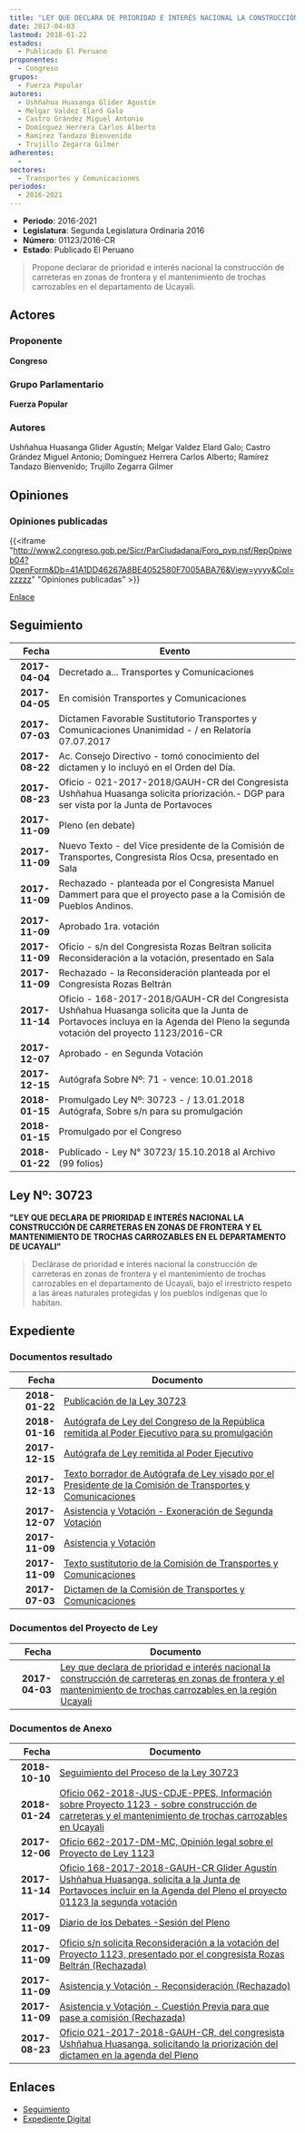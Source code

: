 ```yaml
---
title: "LEY QUE DECLARA DE PRIORIDAD E INTERÉS NACIONAL LA CONSTRUCCIÓN DE CARRETERAS EN ZONAS DE FRONTERA Y EL MANTENIMIENTO DE TROCHAS CARROZABLES EN LA REGIÓN UCAYALI"
date: 2017-04-03
lastmod: 2018-01-22
estados: 
  - Publicado El Peruano
proponentes: 
  - Congreso
grupos: 
  - Fuerza Popular
autores: 
  - Ushñahua Huasanga Glider Agustín
  - Melgar Valdez Elard Galo
  - Castro Grández Miguel Antonio
  - Domínguez Herrera Carlos Alberto
  - Ramírez Tandazo Bienvenido
  - Trujillo Zegarra Gilmer
adherentes: 
  - 
sectores: 
  - Transportes y Comunicaciones
periodos: 
  - 2016-2021
---
```


- **Periodo**: 2016-2021
- **Legislatura**: Segunda Legislatura Ordinaria 2016
- **Número**: 01123/2016-CR
- **Estado**: Publicado El Peruano

> Propone declarar de prioridad e interés nacional la construcción de carreteras en zonas de frontera y el mantenimiento de trochas carrozables en el departamento de Ucayali.


## Actores

### Proponente

**Congreso**

### Grupo Parlamentario

**Fuerza Popular**

### Autores

Ushñahua Huasanga Glider Agustín; Melgar Valdez Elard Galo; Castro Grández Miguel Antonio; Domínguez Herrera Carlos Alberto; Ramírez Tandazo Bienvenido; Trujillo Zegarra Gilmer


## Opiniones

### Opiniones publicadas

{{<iframe "http://www2.congreso.gob.pe/Sicr/ParCiudadana/Foro_pvp.nsf/RepOpiweb04?OpenForm&Db=41A1DD46267A8BE4052580F7005ABA76&View=yyyy&Col=zzzzz" "Opiniones publicadas" >}}

[Enlace](http://www2.congreso.gob.pe/Sicr/ParCiudadana/Foro_pvp.nsf/RepOpiweb04?OpenForm&Db=41A1DD46267A8BE4052580F7005ABA76&View=yyyy&Col=zzzzz)

## Seguimiento

| Fecha | Evento |
|------:|--------|
| **2017-04-04** | Decretado a... Transportes y Comunicaciones|
| **2017-04-05** | En comisión Transportes y Comunicaciones|
| **2017-07-03** | Dictamen Favorable Sustitutorio Transportes y Comunicaciones Unanimidad - / en Relatoría 07.07.2017|
| **2017-08-22** | Ac. Consejo Directivo - tomó conocimiento del dictamen y lo incluyó en el Orden del Día.|
| **2017-08-23** | Oficio - 021-2017-2018/GAUH-CR del Congresista Ushñahua Huasanga solicita priorización.- DGP para ser vista por la Junta de Portavoces|
| **2017-11-09** | Pleno (en debate)|
| **2017-11-09** | Nuevo Texto - del Vice presidente de la Comisión de Transportes, Congresista Ríos Ocsa, presentado en Sala|
| **2017-11-09** | Rechazado - planteada por el Congresista Manuel Dammert para que el proyecto pase a la Comisión de Pueblos Andinos.|
| **2017-11-09** | Aprobado 1ra. votación|
| **2017-11-09** | Oficio - s/n del Congresista Rozas Beltran solicita Reconsideración a la votación, presentado en Sala|
| **2017-11-09** | Rechazado - la Reconsideración planteada por el Congresista Rozas Beltrán|
| **2017-11-14** | Oficio - 168-2017-2018/GAUH-CR del Congresista Ushñahua Huasanga solicita que la Junta de Portavoces incluya en la Agenda del Pleno la segunda votación del proyecto 1123/2016-CR|
| **2017-12-07** | Aprobado - en Segunda Votación|
| **2017-12-15** | Autógrafa Sobre Nº: 71 - vence: 10.01.2018|
| **2018-01-15** | Promulgado Ley Nº: 30723 - / 13.01.2018 Autógrafa, Sobre s/n para su promulgación|
| **2018-01-15** | Promulgado por el Congreso|
| **2018-01-22** | Publicado - Ley N° 30723/ 15.10.2018 al Archivo (99 folios)|

## Ley Nº: 30723

**"LEY QUE DECLARA DE PRIORIDAD E INTERÉS NACIONAL LA CONSTRUCCIÓN DE CARRETERAS EN ZONAS DE FRONTERA Y EL MANTENIMIENTO DE TROCHAS CARROZABLES EN EL DEPARTAMENTO DE UCAYALI"**

> Declárase de prioridad e interés nacional la construcción de carreteras en zonas de frontera y el mantenimiento de trochas carrozables en el departamento de Ucayali, bajo el irrestricto respeto a las áreas naturales protegidas y los pueblos indígenas que lo habitan.


## Expediente


### Documentos resultado

| Fecha | Documento |
|------:|--------|
| **2018-01-22** | [Publicación de la Ley 30723](http://www.leyes.congreso.gob.pe/Documentos/2016_2021/ADLP/Normas_Legales/30723-LEY.pdf) |
| **2018-01-16** | [Autógrafa de Ley del Congreso de la República remitida al Poder Ejecutivo para su promulgación](http://www.leyes.congreso.gob.pe/Documentos/2016_2021/Autografas/Ley_y_de_Resolucion_Legislativa/AU0112320180116.PDF) |
| **2017-12-15** | [Autógrafa de Ley remitida al Poder Ejecutivo](http://www.leyes.congreso.gob.pe/Documentos/2016_2021/ADLP/Texto_Aprobado/AU0112320171215.pdf) |
| **2017-12-13** | [Texto borrador de Autógrafa de Ley visado por el Presidente de la Comisión de Transportes y Comunicaciones](http://www.leyes.congreso.gob.pe/Documentos/2016_2021/Texto_Borrador_de_Autografa/BAU0112320171213.pdf) |
| **2017-12-07** | [Asistencia y Votación - Exoneración de Segunda Votación](http://www.leyes.congreso.gob.pe/Documentos/2016_2021/Asistencia_y_Votacion/Proyectos_de_Ley/Exoneracion_de_Segunda_Votacion/ESV0112320171207.pdf) |
| **2017-11-09** | [Asistencia y Votación](http://www.leyes.congreso.gob.pe/Documentos/2016_2021/Asistencia_y_Votacion/Proyectos_de_Ley/AV0112320171109.pdf) |
| **2017-11-09** | [Texto sustitutorio de la Comisión de Transportes y Comunicaciones](http://www.leyes.congreso.gob.pe/Documentos/2016_2021/Texto_Sustitutorio/Proyectos_de_Ley/TS0112320171109.pdf) |
| **2017-07-03** | [Dictamen de la Comisión de Transportes y Comunicaciones](http://www.leyes.congreso.gob.pe/Documentos/2016_2021/Dictamenes/Proyectos_de_Ley/01123DC23MAY20170703.PDF) |

### Documentos del Proyecto de Ley

| Fecha | Documento |
|------:|--------|
| **2017-04-03** | [Ley que declara de prioridad e interés nacional la construcción de carreteras en zonas de frontera y el mantenimiento de trochas carrozables en la región Ucayali](http://www.leyes.congreso.gob.pe/Documentos/2016_2021/Proyectos_de_Ley_y_de_Resoluciones_Legislativas/PL0112320170403.pdf) |

### Documentos de Anexo

| Fecha | Documento |
|------:|--------|
| **2018-10-10** | [Seguimiento del Proceso de la Ley 30723](http://www.leyes.congreso.gob.pe/Documentos/2016_2021/Seguimiento_de_Proyectos_de_Ley/01123PL20181010.pdf) |
| **2018-01-24** | [Oficio 062-2018-JUS-CDJE-PPES, Información sobre Proyecto 1123 - sobre construcción de carreteras y el mantenimiento de trochas carrozables en Ucayali](http://www.leyes.congreso.gob.pe/Documentos/2016_2021/Oficios/Otras_Instituciones/OFICIO-062-2018-JUS-CDJE-PPES.PDF) |
| **2017-12-06** | [Oficio 662-2017-DM-MC, Opinión legal sobre el Proyecto de Ley 1123](http://www.leyes.congreso.gob.pe/Documentos/2016_2021/Oficios/Otras_Instituciones/OFICIO-662-2017-DM-MC.pdf) |
| **2017-11-14** | [Oficio 168-2017-2018-GAUH-CR Glider Agustín Ushñahua Huasanga, solicita a la Junta de Portavoces incluir en la Agenda del Pleno el proyecto 01123 la segunda votación](http://www.leyes.congreso.gob.pe/Documentos/2016_2021/Oficios/Congresistas/OFICIO-168-2017-2018-GAUH-CR.pdf) |
| **2017-11-09** | [Diario de los Debates -Sesión del Pleno](http://www.leyes.congreso.gob.pe/Documentos/2016_2021/ADLP/Diario_Debates/30723-TDD.pdf) |
| **2017-11-09** | [Oficio s/n solicita Reconsideración a la votación del Proyecto 1123, presentado por el congresista Rozas Beltrán (Rechazada)](http://www.leyes.congreso.gob.pe/Documentos/2016_2021/Asistencia_y_Votacion/Proyectos_de_Ley/Reconsideracion/RC0112320171109.pdf) |
| **2017-11-09** | [Asistencia y Votación - Reconsideración (Rechazado)](http://www.leyes.congreso.gob.pe/Documentos/2016_2021/Asistencia_y_Votacion/Proyectos_de_Ley/Reconsideracion/RAV0112320171109.pdf) |
| **2017-11-09** | [Asistencia y Votación - Cuestión Previa para que pase a comisión (Rechazada)](http://www.leyes.congreso.gob.pe/Documentos/2016_2021/Asistencia_y_Votacion/Proyectos_de_Ley/AVCP0112320171109.pdf) |
| **2017-08-23** | [Oficio 021-2017-2018-GAUH-CR, del congresista Ushñahua Huasanga, solicitando la priorización del dictamen en la agenda del Pleno](http://www.leyes.congreso.gob.pe/Documentos/2016_2021/Oficios/Congresistas/OFICIO-021-2017-2018-GAUH-CR.pdf) |

## Enlaces 

- [Seguimiento](http://www2.congreso.gob.pe/Sicr/TraDocEstProc/CLProLey2016.nsf/f7fff46988ca05b1052578e100829cc7/fc43c5a6dc3639c4052580f7005f72a2?OpenDocument)
- [Expediente Digital](http://www2.congreso.gob.pe/Sicr/TraDocEstProc/CLProLey2016.nsf/f7fff46988ca05b1052578e100829cc7/fc43c5a6dc3639c4052580f7005f72a2?OpenDocument&Click=05257FB7005EB655.eb71d0cf91d8294e05256cdf006b5706/$Body/0.1C6C)
